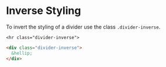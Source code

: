 # Inverse Styling

To invert the styling of a divider use the class `.divider-inverse`.

<div class="panel">

  <div class="panel-cell panel-cell-dark">

    <hr class="divider-inverse">

  </div>

  <div class="panel-cell panel-cell-light panel-cell-code-block" markdown="1">

```html
<div class="divider-inverse">
  &hellip;
</div>
```

  </div>

</div>
